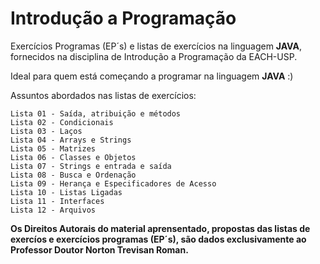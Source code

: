 # Introdução a Programação
 Exercícios Programas (EP´s) e listas de exercícios na linguagem **JAVA**, fornecidos na disciplina de Introdução a Programação da EACH-USP.

 Ideal para quem está começando a programar na linguagem **JAVA** :)

 Assuntos abordados nas listas de exercícios:

    Lista 01 - Saída, atribuição e métodos
    Lista 02 - Condicionais
    Lista 03 - Laços
    Lista 04 - Arrays e Strings
    Lista 05 - Matrizes
    Lista 06 - Classes e Objetos
    Lista 07 - Strings e entrada e saída
    Lista 08 - Busca e Ordenação
    Lista 09 - Herança e Especificadores de Acesso
    Lista 10 - Listas Ligadas
    Lista 11 - Interfaces
    Lista 12 - Arquivos

**Os Direitos Autorais do material aprensentado, propostas das listas de exercíos e exercícios programas (EP´s), são dados exclusivamente ao Professor Doutor Norton Trevisan Roman.**   
